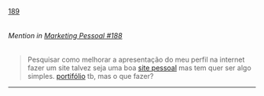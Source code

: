 [189](https://github.com/guilhermeprokisch/ideias/issues/189) 
###### 




 ######  Mention in [Marketing Pessoal #188](Marketing-Pessoal-#188)  
 > Pesquisar como melhorar a apresentação do meu perfil na internet fazer um site talvez seja uma boa [site pessoal](site-pessoal) mas tem quer ser algo simples. [portifólio](portifólio) tb, mas o que fazer?

-------------------------------------------------------------------------------

